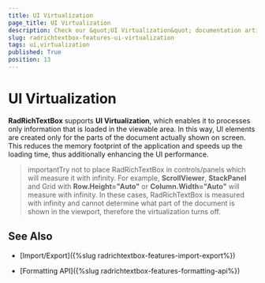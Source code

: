 ```yaml
---
title: UI Virtualization
page_title: UI Virtualization
description: Check our &quot;UI Virtualization&quot; documentation article for the RadRichTextBox WPF control.
slug: radrichtextbox-features-ui-virtualization
tags: ui,virtualization
published: True
position: 13
---
```


# UI Virtualization



__RadRichTextBox__ supports __UI Virtualization__, which enables it to processes only information that is loaded in the viewable area. In this way, UI elements are created only for the parts of the document actually shown on screen. This reduces the memory footprint of the application and speeds up the loading time, thus additionally enhancing the UI performance. 

>importantTry not to place RadRichTextBox in controls/panels which will measure it with infinity. For example, __ScrollViewer__, __StackPanel__ and Grid with __Row.Height="Auto"__ or __Column.Width="Auto"__ will measure with infinity. In these cases, RadRichTextBox is measured with infinity and cannot determine what part of the document is shown in the viewport, therefore the virtualization turns off.

## See Also

 * [Import/Export]({%slug radrichtextbox-features-import-export%})

 * [Formatting API]({%slug radrichtextbox-features-formatting-api%})
